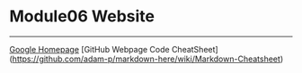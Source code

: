 # Module06 Website
---
[Google Homepage](https://www.google.com "Google's Homepage")
[GitHub Webpage Code CheatSheet]
(https://github.com/adam-p/markdown-here/wiki/Markdown-Cheatsheet)
